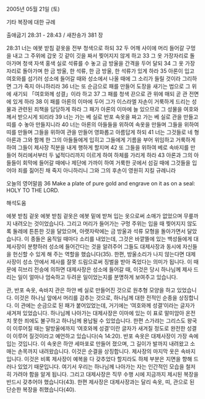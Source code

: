 2005년 05월 21일 (토)

기타 복장에 대한 규례



출애굽기 28:31 - 28:43 / 새찬송가 381 장


28:31  너는 에봇 받침 겉옷을 전부 청색으로 하되 32 두 어깨 사이에 머리 들어갈 구멍을 내고 그 주위에 갑옷 깃 같이 깃을 짜서 찢어지지 않게 하고 33 그 옷 가장자리로 돌아가며 청색 자색 홍색 실로 석류를 수 놓고 금 방울을 간격을 두어 달되 34 그 옷 가장자리로 돌아가며 한 금 방울, 한 석류, 한 금 방울, 한 석류가 있게 하라 35 아론이 입고 여호와를 섬기러 성소에 들어갈 때와 성소에서 나올 때에 그 소리가 들릴 것이라 그리하면 그가 죽지 아니하리라 36 너는 또 순금으로 패를 만들어 도장을 새기는 법으로 그 위에 새기되 「여호와께 성결」이라 하고 37 그 패를 청색 끈으로 관 위에 매되 곧 관 전면에 있게 하라 38 이 패를 아론의 이마에 두어 그가 이스라엘 자손이 거룩하게 드리는 성물과 관련된 죄책을 담당하게 하라 그 패가 아론의 이마에 늘 있으므로 그 성물을 여호와께서 받으시게 되리라 39 너는 가는 베 실로 반포 속옷을 짜고 가는 베 실로 관을 만들고 띠를 수 놓아 만들지니라 40 너는 아론의 아들들을 위하여 속옷을 만들며 그들을 위하여 띠를 만들며 그들을 위하여 관을 만들어 영화롭고 아름답게 하되 41 너는 그것들로 네 형 아론과 그와 함께 한 그의 아들들에게 입히고 그들에게 기름을 부어 위임하고 거룩하게 하여 그들이 제사장 직분을 내게 행하게 할지며 42 또 그들을 위하여 베로 속바지를 만들어 허리에서부터 두 넓적다리까지 이르게 하여 하체를 가리게 하라 43 아론과 그의 아들들이 회막에 들어갈 때에나 제단에 가까이 하여 거룩한 곳에서 섬길 때에 그것들을 입어야 죄를 짊어진 채 죽지 아니하리니 그와 그의 후손이 영원히 지킬 규례니라 

오늘의 영어말씀 
36 Make a plate of pure gold and engrave on it as on a seal: HOLY TO THE LORD.

해석도움





에봇 받침 겉옷 
에봇 받침 겉옷은 에봇 밑에 받쳐 입는 옷으로써 소매가 없었으며 무릎까지 내려오는 것이었습니다. 그리고 머리가 들어가는 구멍 주위는 입을 때 찢어지지 않도록 둘레에 튼튼한 깃을 달았으며, 아랫자락에는 금 방울과 석류 모형을 돌아가면서 달았습니다. 이 종들은 움직일 때마다 소리를 내었는데, 그것은 바깥뜰에 있는 백성들에게 대제사장이 분향하러 성소에 들어간다는 것을 알려주어 그들도 대제사장과 동시에 자신들을 헌신할 수 있게 해 주는 역할을 했습니다(35). 한편, 방울소리가 나지 않는다면 대제사장이 성소 안에서 제사를 잘못 드림으로써 징벌을 받아 죽었다는 의미가 됩니다. 이 때문에 히브리 전승에 의하면 대제사장은 성소에 들어갈 때, 이것은 당시 하나님께 제사 드리는 일이 얼마나 엄숙하고 두려운 일이었는지를 분명하게 보여주고 있습니다. 

관, 반포 속옷, 속바지 
관은 하얀 베 실로 만들어진 것으로 원추형 모양을 하고 있었습니다. 이것은 하나님 앞에서 머리를 감추는 것으로, 하나님께 대한 전적인 순종을 상징합니다. 이 관에는 순금으로 된 패가 붙어있었는데, 거기에는 ‘여호와께 성결’이라는 글자가 새겨져 있었습니다. 하나님께 나아가는 대제사장은 이마에 있는 이 표로 말미암아 온전치 못한 죄에도 불구하고 하나님께 용납될 수 있었습니다. 한편 스가랴는 그리스도 왕국이 이루어질 때는 말방울에까지 ‘여호와께 성결’이란 글자가 새겨질 정도로 완전한 성결이 이루어 질것이라고 예언하고 있습니다(슥 14:20). 반포 속옷은 대제사장이 가장 속에 입는 것입니다. 이 속옷은 하얀 세마포로 만들어 졌으며, 그 길이가 발까지 내려왔고 소매는 손목까지 내려왔습니다. 이것은 순결을 상징합니다. 제사장의 마지막 옷은 속바지입니다. 이것은 비록 제사장이 예복을 다 갖추었다 할지라도 하체 부분은 지면을 향해 드러나 있었기 때문입니다. 여기서 우리는 하나님께 나아가는 자는 인간적인 모습을 철저히 가려야 함을 알게 됩니다. 그리고 대제사장은 직무 수행 시에 지금까지 제시된 복장을 반드시 갖추어야 했습니다(43). 한편 제사장은 대제사장과는 달리 속옷, 띠, 관으로 된 단순한 복장을 취했습니다(40).
